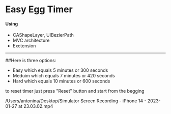 #  Easy Egg Timer

#### Using

- CAShapeLayer, UIBezierPath
- MVC architecture
- Exctension
___

##Here is three options: 

- Easy which equals 5 minutes or 300 seconds
- Meduim which equals 7 minutes or 420 seconds
- Hard which equals 10 minutes or 600 seconds

to reset timer just press "Reset" button and start from the begging

/Users/antonina/Desktop/Simulator Screen Recording - iPhone 14 - 2023-01-27 at 23.03.02.mp4


